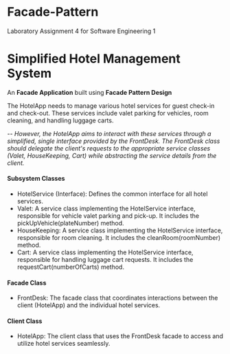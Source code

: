 # Facade-Pattern
Laboratory Assignment 4 for Software Engineering 1

# Simplified Hotel Management System

An **Facade Application** built using **Facade Pattern Design**

The HotelApp needs to manage various hotel services for guest check-in and check-out. These services include valet parking for vehicles, room cleaning, and handling luggage carts. 

--
*However, the HotelApp aims to interact with these services through a simplified, single interface provided by the FrontDesk. The FrontDesk class should delegate the client's requests to the appropriate service classes (Valet, HouseKeeping, Cart) while abstracting the service details from the client.*

#### Subsystem Classes
- HotelService (Interface): Defines the common interface for all hotel services.
- Valet: A service class implementing the HotelService interface, responsible for vehicle valet parking and pick-up. It includes the pickUpVehicle(plateNumber) method.
- HouseKeeping: A service class implementing the HotelService interface, responsible for room cleaning. It includes the cleanRoom(roomNumber) method.
- Cart: A service class implementing the HotelService interface, responsible for handling luggage cart requests. It includes the requestCart(numberOfCarts) method.

#### Facade Class
- FrontDesk: The facade class that coordinates interactions between the client (HotelApp) and the individual hotel services.

#### Client Class
- HotelApp: The client class that uses the FrontDesk facade to access and utilize hotel services seamlessly.
